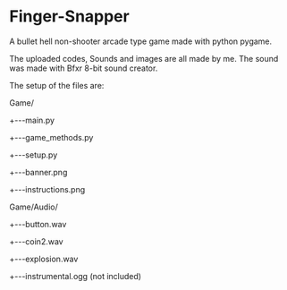 # Finger-Snapper
A bullet hell non-shooter arcade type game made with python pygame.

The uploaded codes, Sounds and images are all made by me. The sound was made with Bfxr 8-bit sound creator.

The setup of the files are:

Game/

+---main.py

+---game_methods.py

+---setup.py

+---banner.png

+---instructions.png

Game/Audio/

+---button.wav

+---coin2.wav

+---explosion.wav

+---instrumental.ogg (not included)



